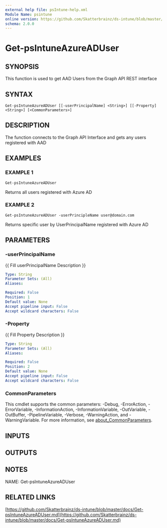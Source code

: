 ```yaml
---
external help file: psIntune-help.xml
Module Name: psintune
online version: https://github.com/Skatterbrainz/ds-intune/blob/master/docs/Get-psIntuneAzureADUser.md
schema: 2.0.0
---
```


# Get-psIntuneAzureADUser

## SYNOPSIS
This function is used to get AAD Users from the Graph API REST interface

## SYNTAX

```
Get-psIntuneAzureADUser [[-userPrincipalName] <String>] [[-Property] <String>] [<CommonParameters>]
```

## DESCRIPTION
The function connects to the Graph API Interface and gets any users registered with AAD

## EXAMPLES

### EXAMPLE 1
```
Get-psIntuneAzureADUser
```

Returns all users registered with Azure AD

### EXAMPLE 2
```
Get-psIntuneAzureADUser -userPrincipleName user@domain.com
```

Returns specific user by UserPrincipalName registered with Azure AD

## PARAMETERS

### -userPrincipalName
{{ Fill userPrincipalName Description }}

```yaml
Type: String
Parameter Sets: (All)
Aliases:

Required: False
Position: 1
Default value: None
Accept pipeline input: False
Accept wildcard characters: False
```

### -Property
{{ Fill Property Description }}

```yaml
Type: String
Parameter Sets: (All)
Aliases:

Required: False
Position: 2
Default value: None
Accept pipeline input: False
Accept wildcard characters: False
```

### CommonParameters
This cmdlet supports the common parameters: -Debug, -ErrorAction, -ErrorVariable, -InformationAction, -InformationVariable, -OutVariable, -OutBuffer, -PipelineVariable, -Verbose, -WarningAction, and -WarningVariable. For more information, see [about_CommonParameters](http://go.microsoft.com/fwlink/?LinkID=113216).

## INPUTS

## OUTPUTS

## NOTES
NAME: Get-psIntuneAzureADUser

## RELATED LINKS

[https://github.com/Skatterbrainz/ds-intune/blob/master/docs/Get-psIntuneAzureADUser.md](https://github.com/Skatterbrainz/ds-intune/blob/master/docs/Get-psIntuneAzureADUser.md)

